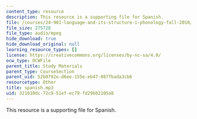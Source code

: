```yaml
---
content_type: resource
description: This resource is a supporting file for Spanish.
file: /courses/24-901-language-and-its-structure-i-phonology-fall-2010/321010dc72c951efec79fd29bb2105a8_spanish.mp3
file_size: 275728
file_type: audio/mpeg
hide_download: true
hide_download_original: null
learning_resource_types: []
license: https://creativecommons.org/licenses/by-nc-sa/4.0/
ocw_type: OCWFile
parent_title: Study Materials
parent_type: CourseSection
parent_uid: 52b0792e-d6ee-155e-eb47-087fbada3cb6
resourcetype: Other
title: spanish.mp3
uid: 321010dc-72c9-51ef-ec79-fd29bb2105a8
---
```

This resource is a supporting file for Spanish.